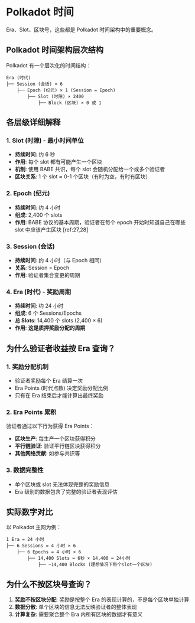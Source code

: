 # Polkadot 时间

Era、Slot、区块号，这些都是 Polkadot 时间架构中的重要概念。

## Polkadot 时间架构层次结构

Polkadot 有一个层次化的时间结构：

```
Era (时代)
├── Session (会话) × 6
    ├── Epoch (纪元) × 1 (Session = Epoch)
        ├── Slot (时隙) × 2400
            ├── Block (区块) × 0 或 1
```

## 各层级详细解释

### 1. **Slot (时隙)** - 最小时间单位
- **持续时间**: 约 6 秒
- **作用**: 每个 slot 都有可能产生一个区块
- **机制**: 使用 BABE 共识，每个 slot 会随机分配给一个或多个验证者
- **区块关系**: 1 个 slot ≈ 0-1 个区块（有时为空，有时有区块）

### 2. **Epoch (纪元)**
- **持续时间**: 约 4 小时
- **组成**: 2,400 个 slots
- **作用**: BABE 协议的基本周期，验证者在每个 epoch 开始时知道自己在哪些 slot 中应该产生区块 [ref:27,28]

### 3. **Session (会话)**
- **持续时间**: 约 4 小时（与 Epoch 相同）
- **关系**: Session = Epoch
- **作用**: 验证者集合变更的周期

### 4. **Era (时代)** - **奖励周期**
- **持续时间**: 约 24 小时 
- **组成**: 6 个 Sessions/Epochs 
- **总 Slots**: 14,400 个 slots (2,400 × 6) 
- **作用**: **这是质押奖励分配的周期** 

## 为什么验证者收益按 Era 查询？

### 1. **奖励分配机制**
- 验证者奖励每个 Era 结算一次
- Era Points (时代点数) 决定奖励分配比例
- 只有在 Era 结束后才能计算出最终奖励

### 2. **Era Points 累积**
验证者通过以下行为获得 Era Points：
- **区块生产**: 每生产一个区块获得积分
- **平行链验证**: 验证平行链区块获得积分
- **其他网络贡献**: 如参与共识等

### 3. **数据完整性**
- 单个区块或 slot 无法体现完整的奖励信息
- Era 级别的数据包含了完整的验证者表现评估

## 实际数字对比

以 Polkadot 主网为例：
```
1 Era = 24 小时
├── 6 Sessions = 4 小时 × 6
    ├── 6 Epochs = 4 小时 × 6  
        ├── 14,400 Slots = 6秒 × 14,400 = 24小时
            ├── ~14,400 Blocks (理想情况下每个slot一个区块)
```

## 为什么不按区块号查询？

1. **奖励不按区块分配**: 奖励是按整个 Era 的表现计算的，不是每个区块单独计算
2. **数据分散**: 单个区块的信息无法反映验证者的整体表现
3. **计算复杂**: 需要聚合整个 Era 内所有区块的数据才有意义

